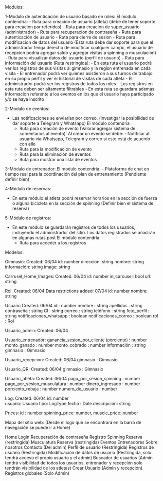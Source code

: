 
Modulos:

1-Modulo de autenticación de usuario basado en roles:
El modulo contendría:
    - Ruta para creacion de usuario (atleta) (debe de tener soporte para creacion por referidos)
    - Ruta para creacion de super_usuario (administrador)
    - Ruta para recuperacion de contraseña
    - Ruta para autenticación de usuario
    - Ruta para cierre de sesion
    - Ruta para modificacion de datos del usuario (Esta ruta debe dar soporte para que el administrador tenga derecho de modificar cualquier campo, 
      el usuario de recepcion podria agregar saldo y agregar visitas a spinning o musculacion)
    - Ruta para visualizar datos del usuario (perfil de usuario)
    - Ruta para información del usuario (Ruta restringida):
      - En esta ruta el usuario podrá ver los registros de sus visitas al gimnasio y la region entrenada en cada visita
      - El entrenador podrá ver quienes asistieron a sus turnos de trabajo en su propio perfil y ver el historial de visitas de cada atleta
      - El administrador podrá ver los registros de todos los roles
      - Los registros en esta ruta deben ser altamente filtrables
      - En esta ruta se guardara ademas informacion referente a los eventos en los que el usuario haya participado y/o se haya inscrito


2-Modulo de eventos:
- Las notificaciones se enviarían por correo, (investigar la posibilidad de dar soporte a Telegram y Whatsapp)
El módulo contendría:
    - Ruta para creación de evento (Valorar agregar sistema de comentarios al evento):
        Al crear un evento se debe:
          - Notificar al usuario via Whatsapp, Telegram y correo si este está de acuerdo con ello
    - Ruta para la modificación de evento
    - Ruta para la eliminación de eventos
    - Ruta para mostrar una lista de eventos


3-Módulo de entrenador:
El modulo contendria:
    - Plataforma de chat en tiempo real para la coordinación del plan de entrenamiento (Pendiente definir bien)

4-Módulo de reservas:
- En este módulo el atleta podrá reservar horarios en la sección de fuerza o alguna bicicleta en la sección de spinning (Definir bien el sistema de reserva)

5-Módulo de registros:
- En este módulo se guardarán registros de todos los usuarios, incluyendo el administrador del sitio. Los datos registrados se añadirán en algunas rutas post
El módulo contendría:
    - Ruta para acceder a los registros

Modelos:

Gimnasio:                 Created: 06/04
id: number
direccion: string
nombre: string
información: string
image: string


Carrusel_Home_Images:     Created: 06/04
id: number
in_carousel: bool
url: string


Rol:                      Created: 06/04        Data restrictions added: 07/04
id: number
nombre: string


Usuario                   Created: 06/04
id : number
nombre : string
apellidos : string
contraseña : string
CI : string
correo : string
teléfono : string
foto_perfil : string
notificaciones_whatsapp : boolean
notificaciones_correo : boolean
rol : Rol

Usuario_admin:            Created: 06/04

Usuario_entrenador:
ganancia_sesion_por_cliente (porciento) : number
monto_ganado : number
monto_cobrado : number
información : string
gimnasio : Gimnasio


Usuario_recepcion:        Created: 06/04
gimnasio : Gimnasio

Usuario_QR:               Created: 06/04
gimnasio : Gimnasio

Usuario_atleta:           Created: 06/04
pago_por_sesion_spinning : number
pago_por_sesion_musculatura : number
dinero_ingresado : number
porciento_rebaja : number
numero_de_usuario : number

Log:                      Created: 06/04
id: number                  
usuario: Usuario
tipo: LogType
fecha : Date
descripcion: string


Prices:
id : number
spinning_price: number,
muscle_price: number



Mapa del sitio web:
(Desde el logo que se encontrará en la barra de navegación se puede ir a Home)

Home
  Login
    Recuperación de contraseña
  Registro
  Spinning
    Reserva (restringida)
  Musculatura
    Reserva (restringida)
  Eventos
  Entrenadores
  Sobre nosotros
  Contacto (Del admin)
  Perfil de usuario (Restringida)
    Registros de usuario (Restringida)
    Modificación de datos de usuario (Restringida, solo tendrá acceso el propio usuario y el admin)
  Buscador de usuarios (Admin tendrá visibilidad de todos los usuarios, entrenador y recepción solo tendrán visibilidad de los atletas)
    Crear Usuario (Admin y recepción)
  Registros globales (Solo Admin)

  



